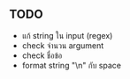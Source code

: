 ## TODO
- แก้ string ใน input (regex)
- check จำนวน argument
- check ชื่อข้อ
- format string "\n" กับ ​space

